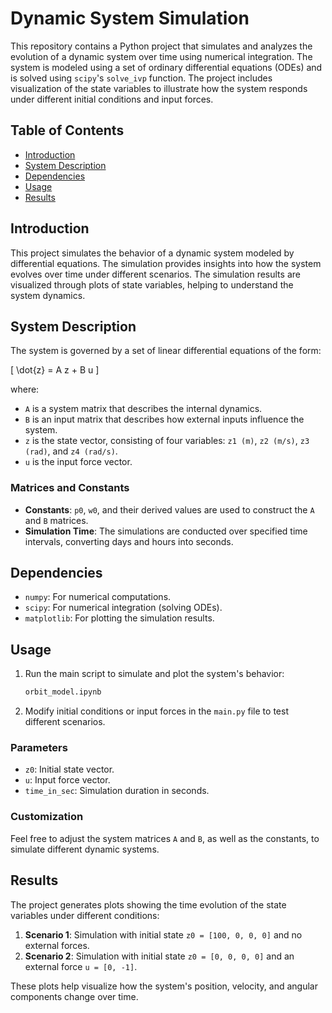 # Dynamic System Simulation

This repository contains a Python project that simulates and analyzes the evolution of a dynamic system over time using numerical integration. The system is modeled using a set of ordinary differential equations (ODEs) and is solved using `scipy`'s `solve_ivp` function. The project includes visualization of the state variables to illustrate how the system responds under different initial conditions and input forces.

## Table of Contents
- [Introduction](#introduction)
- [System Description](#system-description)
- [Dependencies](#dependencies)
- [Usage](#usage)
- [Results](#results)

## Introduction
This project simulates the behavior of a dynamic system modeled by differential equations. The simulation provides insights into how the system evolves over time under different scenarios. The simulation results are visualized through plots of state variables, helping to understand the system dynamics.

## System Description
The system is governed by a set of linear differential equations of the form:

\[ \dot{z} = A z + B u \]

where:
- `A` is a system matrix that describes the internal dynamics.
- `B` is an input matrix that describes how external inputs influence the system.
- `z` is the state vector, consisting of four variables: `z1 (m)`, `z2 (m/s)`, `z3 (rad)`, and `z4 (rad/s)`.
- `u` is the input force vector.

### Matrices and Constants
- **Constants**: `p0`, `w0`, and their derived values are used to construct the `A` and `B` matrices.
- **Simulation Time**: The simulations are conducted over specified time intervals, converting days and hours into seconds.

## Dependencies
- `numpy`: For numerical computations.
- `scipy`: For numerical integration (solving ODEs).
- `matplotlib`: For plotting the simulation results.

## Usage
1. Run the main script to simulate and plot the system's behavior:
   ```bash
   orbit_model.ipynb
   ```

2. Modify initial conditions or input forces in the `main.py` file to test different scenarios.

### Parameters
- `z0`: Initial state vector.
- `u`: Input force vector.
- `time_in_sec`: Simulation duration in seconds.

### Customization
Feel free to adjust the system matrices `A` and `B`, as well as the constants, to simulate different dynamic systems.

## Results
The project generates plots showing the time evolution of the state variables under different conditions:

1. **Scenario 1**: Simulation with initial state `z0 = [100, 0, 0, 0]` and no external forces.
2. **Scenario 2**: Simulation with initial state `z0 = [0, 0, 0, 0]` and an external force `u = [0, -1]`.

These plots help visualize how the system's position, velocity, and angular components change over time.

